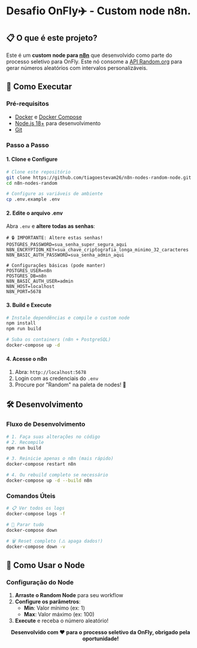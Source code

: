 # Desafio OnFly✈️ - Custom node n8n.

## 📋 O que é este projeto?

Este é um **custom node para [n8n](https://n8n.io)** que desenvolvido como parte do processo seletivo para OnFly. Este nó consome a [API Random.org](https://www.random.org/integers/) para gerar números aleatórios com intervalos personalizáveis.

## 🚀 Como Executar

### Pré-requisitos

- [Docker](https://docs.docker.com/get-docker/) e [Docker Compose](https://docs.docker.com/compose/install/)
- [Node.js 18+](https://nodejs.org/) para desenvolvimento
- [Git](https://git-scm.com/)

### Passo a Passo

#### 1. Clone e Configure

```bash
# Clone este repositório
git clone https://github.com/tiagoestevam26/n8n-nodes-random-node.git
cd n8n-nodes-random

# Configure as variáveis de ambiente
cp .env.example .env
```

#### 2. Edite o arquivo .env

Abra `.env` e **altere todas as senhas**:

```env
# 🔒 IMPORTANTE: Altere estas senhas!
POSTGRES_PASSWORD=sua_senha_super_segura_aqui
N8N_ENCRYPTION_KEY=sua_chave_criptografia_longa_minimo_32_caracteres
N8N_BASIC_AUTH_PASSWORD=sua_senha_admin_aqui

# Configurações básicas (pode manter)
POSTGRES_USER=n8n
POSTGRES_DB=n8n
N8N_BASIC_AUTH_USER=admin
N8N_HOST=localhost
N8N_PORT=5678
```

#### 3. Build e Execute

```bash
# Instale dependências e compile o custom node
npm install
npm run build

# Suba os containers (n8n + PostgreSQL)
docker-compose up -d
``` 
#### 4. Acesse o n8n

1. Abra: `http://localhost:5678`
2. Login com as credenciais do `.env`
3. Procure por "Random" na paleta de nodes! 🎉

## 🛠️ Desenvolvimento

### Fluxo de Desenvolvimento

```bash
# 1. Faça suas alterações no código
# 2. Recompile
npm run build

# 3. Reinicie apenas o n8n (mais rápido)
docker-compose restart n8n

# 4. Ou rebuild completo se necessário
docker-compose up -d --build n8n
```

### Comandos Úteis

```bash
# 📋 Ver todos os logs
docker-compose logs -f

# 🔄 Parar tudo
docker-compose down

# 🗑️ Reset completo (⚠️ apaga dados!)
docker-compose down -v
```

## 🔧 Como Usar o Node

### Configuração do Node

1. **Arraste o Random Node** para seu workflow
2. **Configure os parâmetros**:
   - **Min**: Valor mínimo (ex: 1)
   - **Max**: Valor máximo (ex: 100) 
3. **Execute** e receba o número aleatório!




<div align="center">


**Desenvolvido com ❤️ para o processo seletivo da OnFly, obrigado pela oportunidade!**


</div>


